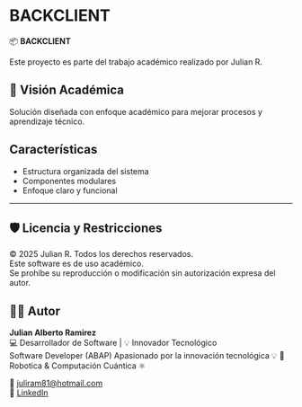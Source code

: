 # BACKCLIENT

📦 **BACKCLIENT**

Este proyecto es parte del trabajo académico realizado por Julian R.

## 📘 Visión Académica
Solución diseñada con enfoque académico para mejorar procesos y aprendizaje técnico.

## Características

- Estructura organizada del sistema
- Componentes modulares
- Enfoque claro y funcional

---

## 🛡️ Licencia y Restricciones

© 2025 Julian R. Todos los derechos reservados.  
Este software es de uso académico.  
Se prohíbe su reproducción o modificación sin autorización expresa del autor.

## 🧑‍💻 Autor

**Julian Alberto Ramirez**  
💻 Desarrollador de Software | 💡 Innovador Tecnológico  
Software Developer (ABAP) Apasionado por la innovación tecnológica 💡 🤖 Robotica & Computación Cuántica ⚛️  

📧 [juliram81@hotmail.com](mailto:juliram81@hotmail.com)  
🔗 [LinkedIn](https://co.linkedin.com/in/julianramirezc)
